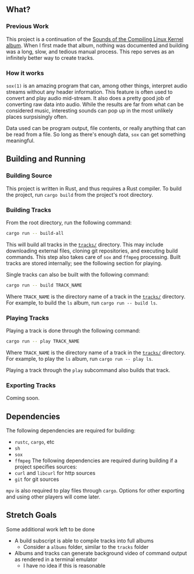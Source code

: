 ## What?
### Previous Work
This project is a continuation of the [Sounds of the Compiling Linux Kernel album](https://www.youtube.com/watch?v=4yMVkQRhiiQ).
When I first made that album, nothing was documented and building was a long, slow, and tedious manual process.
This repo serves as an infinitely better way to create tracks.
### How it works
`sox(1)` is an amazing program that can, among other things, interpret audio streams
without any header information. This feature is often used to convert and play audio
mid-stream. It also does a pretty good job of converting raw data into audio. While
the results are far from what can be considered music, interesting sounds can pop up
in the most unlikely places surpsisingly often.

Data used can be program output, file contents, or really anything that can be read from
a file. So long as there's enough data, `sox` can get something meaningful.

## Building and Running

### Building Source
This project is written in Rust, and thus requires a Rust compiler. To build the project,
run `cargo build` from the project's root directory.

### Building Tracks
From the root directory, run the following command:
```sh
cargo run -- build-all
```
This will build all tracks in the [`tracks/`](tracks) directory. This may include downloading
external files, cloning git repositories, and executing build commands. This step also takes
care of `sox` and `ffmpeg` processing. Built tracks are stored internally; see the following
section for playing.

Single tracks can also be built with the following command:
```sh
cargo run -- build TRACK_NAME
```
Where `TRACK_NAME` is the directory name of a track in the [`tracks/`](tracks) directory.
For example, to build the `ls` album, run `cargo run -- build ls`.

### Playing Tracks
Playing a track is done through the following command:
```sh
cargo run -- play TRACK_NAME
```
Where `TRACK_NAME` is the directory name of a track in the [`tracks/`](tracks) directory.
For example, to play the `ls` album, run `cargo run -- play ls`.

Playing a track through the `play` subcommand also builds that track.

### Exporting Tracks
Coming soon.

## Dependencies
The following dependencies are required for building:  
- `rustc`, `cargo`, etc
- `sh`
- `sox`
- `ffmpeg`
The following dependencies are required during building if a project specifies sources:  
- `curl` and `libcurl` for http sources
- `git` for git sources

`mpv` is also required to play files through `cargo`. Options for other exporting and
using other players will come later.

## Stretch Goals
Some additional work left to be done
- A build subscript is able to compile tracks into full albums
  - Consider a `albums` folder, similar to the `tracks` folder
- Albums and tracks can generate background video of command output as rendered in a terminal emulator
  - I have no idea if this is reasonable
